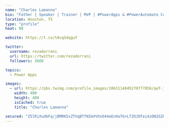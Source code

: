 ```yaml
---
name: "Charles Lamanna"
bio: "Father | Speaker | Trainer | MVP | #PowerApps & #PowerAutomate Community Super User | YouTuber Right-pointing triangle http://youtube.com/c/rezadorrani | Learn - Share - Clockwise rightwards and leftwards open circle arrows"
location: Houston, TX
type: "profile"
heat: 98

website: https://t.co/tAcqSdqguf

twitter:
  username: rezadorrani
  url: https://twitter.com/rezadorrani
  followers: 3660

topics:
  - Power Apps

images:
  - url: https://pbs.twimg.com/profile_images/1063114045270777856/qeT-jpWr_400x400.jpg
    width: 400
    height: 400
    isCached: true
    title: "Charles Lamanna"

secured: "Z5lRiXudbFq/jBMRK5vZTVqBTfNImVVXnO44eEn9aTG+LTZOJDTei4zON2GZUSi2wIc48lAL10lgPOPhEFSiCqxaOVDxgyjp24GhjwzoJwDqtBJcwVKkFPuJaCocscWCZOliaDZa4hrsJJmXIh1JVGLMinDcV9Gn2sAK9A3Ah05PsvyELp8iAAxoT4bj2tGoHLgpW2ogIWjs14jQWol95KikdoBg6amPx/o/SAzCEbELB3zwmxlfbPGDXvpytWcs9/EVm9/52N1upklpFAB5Wf1BNkZQpifVZzT3HP9v4jJ/zswCd2ai63ohizHC52zwnjIdFcz+W6PCn7g2SEKp1yZTI2b1WXWkvr/p3QWG0kKYujQLsURbIeNxQD/E8OTsVg4zA3sVNQlT4p9WNmRepgN+vTofzuo85JGinwG/VHk=;YkaZtVBJ1klXYFOW5yOauQ=="
---
```


